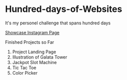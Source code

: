 # Hundred-days-of-Websites
It's my personel challenge that spans hundred days

[Showcase Instagram Page](https://www.instagram.com/hundredaysofwebsites//)

Finished Projects so Far
1. Project Landing Page
2. Illustration of Galata Tower
3. Jackpot Slot Machine
4. Tic Tac Toe
5. Color Picker
